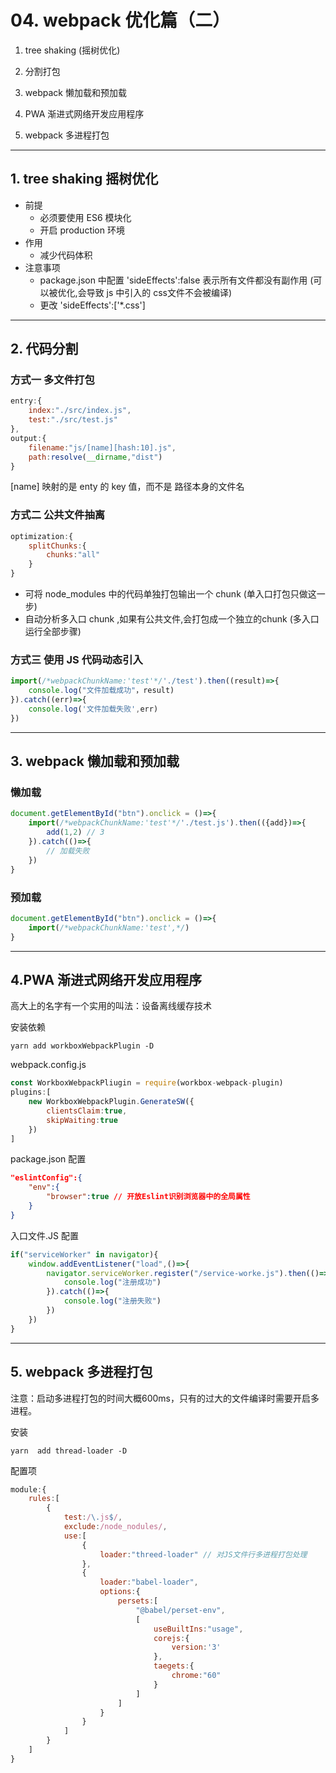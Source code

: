 # 04. webpack 优化篇（二）

1. tree shaking (摇树优化)
2. 分割打包

3. webpack 懒加载和预加载

4. PWA 渐进式网络开发应用程序

5. webpack 多进程打包

---

## 1. tree shaking 摇树优化

- 前提
  - 必须要使用 ES6 模块化
  - 开启 production 环境
- 作用 
  - 减少代码体积
- 注意事项
  - package.json 中配置 'sideEffects':false 表示所有文件都没有副作用 (可以被优化,会导致 js 中引入的 css文件不会被编译)
  - 更改 'sideEffects':['*.css']

---

## 2. 代码分割

### 方式一 多文件打包

```javascript
entry:{
    index:"./src/index.js",
    test:"./src/test.js"
},
output:{
	filename:"js/[name][hash:10].js",
    path:resolve(__dirname,"dist")
}
```

[name] 映射的是 enty 的 key 值，而不是 路径本身的文件名

### 方式二 公共文件抽离

```javascript
optimization:{
    splitChunks:{
        chunks:"all"
    }
}
```

- 可将 node_modules 中的代码单独打包输出一个 chunk (单入口打包只做这一步)
- 自动分析多入口 chunk ,如果有公共文件,会打包成一个独立的chunk (多入口运行全部步骤)

### 方式三 使用 JS 代码动态引入

```javascript
import(/*webpackChunkName:'test'*/'./test').then((result)=>{
 	console.log("文件加载成功"，result)
}).catch((err)=>{
    console.log('文件加载失败',err)
})
```

---

## 3. webpack 懒加载和预加载

### 懒加载

```javascript
document.getElementById("btn").onclick = ()=>{
    import(/*webpackChunkName:'test'*/'./test.js').then(({add})=>{
        add(1,2) // 3
    }).catch(()=>{
        // 加载失败
    })
}

```

### 预加载

```javascript
document.getElementById("btn").onclick = ()=>{
    import(/*webpackChunkName:'test',*/)
}
```

---

## 4.PWA 渐进式网络开发应用程序

高大上的名字有一个实用的叫法：设备离线缓存技术

安装依赖

```shell
yarn add workboxWebpackPlugin -D
```

webpack.config.js

```js
const WorkboxWebpackPliugin = require(workbox-webpack-plugin)
plugins:[
    new WorkboxWebpackPlugin.GenerateSW({
        clientsClaim:true,
        skipWaiting:true
    })
]
```

package.json 配置

```json
"eslintConfig":{
    "env":{
        "browser":true // 开放Eslint识别浏览器中的全局属性
    }
}
```

入口文件.JS 配置

```javascript
if("serviceWorker" in navigator){
    window.addEventListener("load",()=>{
        navigator.serviceWorker.register("/service-worke.js").then(()=>{
            console.log("注册成功")
        }).catch(()=>{
            console.log("注册失败")
        })
    })
}
```

---

## 5. webpack 多进程打包

注意：启动多进程打包的时间大概600ms，只有的过大的文件编译时需要开启多进程。

安装

```shell
yarn  add thread-loader -D
```

配置项

```javascript
module:{
    rules:[
        {
            test:/\.js$/,
            exclude:/node_nodules/,
            use:[
                {
                    loader:"threed-loader" // 对JS文件行多进程打包处理
                },
                {
                    loader:"babel-loader",
                    options:{
                        persets:[
                            "@babel/perset-env",
                            [
                                useBuiltIns:"usage",
                                corejs:{
                                	version:'3'
                                },
                            	taegets:{
                            		chrome:"60"
                            	}
                            ]
                        ]
                    }
                }
            ]
        }
    ]
}
```

